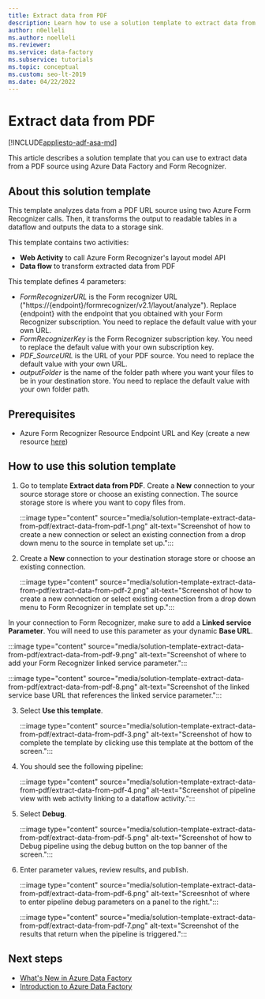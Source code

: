 ```yaml
---
title: Extract data from PDF
description: Learn how to use a solution template to extract data from a PDF source using Azure Data Factory.
author: n0elleli
ms.author: noelleli
ms.reviewer: 
ms.service: data-factory
ms.subservice: tutorials
ms.topic: conceptual
ms.custom: seo-lt-2019
ms.date: 04/22/2022
---
```


# Extract data from PDF

[!INCLUDE[appliesto-adf-asa-md](includes/appliesto-adf-asa-md.md)]

This article describes a solution template that you can use to extract data from a PDF source using Azure Data Factory and Form Recognizer. 

## About this solution template

This template analyzes data from a PDF URL source using two Azure Form Recognizer calls. Then, it transforms the output to readable tables in a dataflow and outputs the data to a storage sink.  

This template contains two activities:  
-	**Web Activity** to call Azure Form Recognizer's layout model API
-	**Data flow** to transform extracted data from PDF

This template defines 4 parameters: 
-  *FormRecognizerURL* is the Form recognizer URL ("https://{endpoint}/formrecognizer/v2.1/layout/analyze"). Replace {endpoint} with the endpoint that you obtained with your Form Recognizer subscription. You need to replace the default value with your own URL.
-  *FormRecognizerKey* is the Form Recognizer subscription key. You need to replace the default value with your own subscription key.
-  *PDF_SourceURL* is the URL of your PDF source. You need to replace the default value with your own URL. 
-  *outputFolder* is the name of the folder path where you want your files to be in your destination store. You need to replace the default value with your own folder path.

## Prerequisites

* Azure Form Recognizer Resource Endpoint URL and Key (create a new resource [here](https://portal.azure.com/#create/Microsoft.CognitiveServicesFormRecognizer))

## How to use this solution template

1. Go to template **Extract data from PDF**. Create a **New** connection to your source storage store or choose an existing connection. The source storage store is where you want to copy files from.

	:::image type="content" source="media/solution-template-extract-data-from-pdf/extract-data-from-pdf-1.png" alt-text="Screenshot of how to create a new connection or select an existing connection from a drop down menu to the source in template set up.":::

2. Create a **New** connection to your destination storage store or choose an existing connection.

	:::image type="content" source="media/solution-template-extract-data-from-pdf/extract-data-from-pdf-2.png" alt-text="Screenshot of how to create a new connection or select existing connection from a drop down menu to Form Recognizer in template set up.":::
	
  In your connection to Form Recognizer, make sure to add a **Linked service Parameter**. You will need to use this parameter as your dynamic **Base URL**.
   
   :::image type="content" source="media/solution-template-extract-data-from-pdf/extract-data-from-pdf-9.png" alt-text="Screenshot of where to add your Form Recognizer linked service parameter.":::
   
   :::image type="content" source="media/solution-template-extract-data-from-pdf/extract-data-from-pdf-8.png" alt-text="Screenshot of the linked service base URL that references the linked service parameter.":::
   
3. Select **Use this template**. 

	:::image type="content" source="media/solution-template-extract-data-from-pdf/extract-data-from-pdf-3.png" alt-text="Screenshot of how to complete the template by clicking use this template at the bottom of the screen.":::

4. You should see the following pipeline: 

	:::image type="content" source="media/solution-template-extract-data-from-pdf/extract-data-from-pdf-4.png" alt-text="Screenshot of pipeline view with web activity linking to a dataflow activity.":::

5. Select **Debug**.

	:::image type="content" source="media/solution-template-extract-data-from-pdf/extract-data-from-pdf-5.png" alt-text="Screenshot of how to Debug pipeline using the debug button on the top banner of the screen.":::

6. Enter parameter values, review results, and publish. 

	:::image type="content" source="media/solution-template-extract-data-from-pdf/extract-data-from-pdf-6.png" alt-text="Screesnhot of where to enter pipeline debug parameters on a panel to the right.":::

	:::image type="content" source="media/solution-template-extract-data-from-pdf/extract-data-from-pdf-7.png" alt-text="Screenshot of the results that return when the pipeline is triggered.":::

## Next steps
- [What's New in Azure Data Factory](whats-new.md)
- [Introduction to Azure Data Factory](introduction.md)

